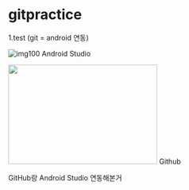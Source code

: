 # gitpractice
1.test (git = android 연동)

![img100](https://user-images.githubusercontent.com/39355400/161380563-9537e38c-1c48-429a-844c-233e87bf868e.PNG)
 Android Studio

<img src="https://encrypted-tbn0.gstatic.com/images?q=tbn:ANd9GcQmWPek5TAOL7wtR03qTdPZrAXNlTcLBATWONQ_blV1mwQ6pkSs" width="300" height="200"> Github


GitHub랑 Android Studio 연동해본거



